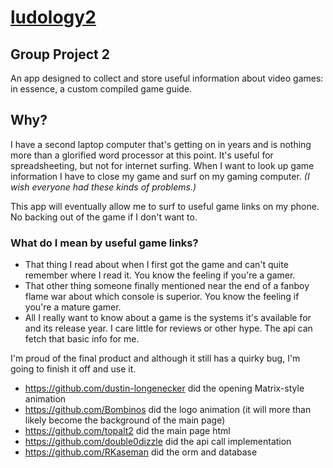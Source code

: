 # [ludology2](https://ludology2.herokuapp.com/)

## Group Project 2

An app designed to collect and store useful information about video games: in essence, a custom compiled game guide.

## Why?

I have a second laptop computer that's getting on in years and is nothing more than a glorified word processor at this point. It's useful for spreadsheeting, but not for internet surfing. When I want to look up game information I have to close my game and surf on my gaming computer. _(I wish everyone had these kinds of problems.)_

This app will eventually allow me to surf to useful game links on my phone. No backing out of the game if I don't want to.

### What do I mean by useful game links?

* That thing I read about when I first got the game and can't quite remember where I read it. You know the feeling if you're a gamer.
* That other thing someone finally mentioned near the end of a fanboy flame war about which console is superior. You know the feeling if you're a mature gamer.
* All I really want to know about a game is the systems it's available for and its release year. I care little for reviews or other hype. The api can fetch that basic info for me.

I'm proud of the final product and although it still has a quirky bug, I'm going to finish it off and use it.

* https://github.com/dustin-longenecker did the opening Matrix-style animation
* https://github.com/Bombinos did the logo animation (it will more than likely become the background of the main page)
* https://github.com/topalt2 did the main page html
* https://github.com/double0dizzle did the api call implementation
* https://github.com/RKaseman did the orm and database
